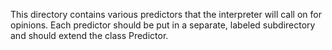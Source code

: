 This directory contains various predictors that the interpreter will call on for opinions.
Each predictor should be put in a separate, labeled subdirectory and should extend the class Predictor.
